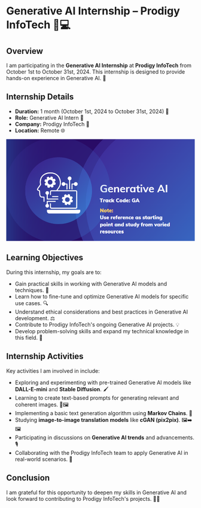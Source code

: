 # Generative AI Internship – Prodigy InfoTech 🤖💻

## Overview
I am participating in the **Generative AI Internship** at **Prodigy InfoTech** from October 1st to October 31st, 2024. This internship is designed to provide hands-on experience in Generative AI. 🎉

## Internship Details
- **Duration:** 1 month (October 1st, 2024 to October 31st, 2024) 📆  
- **Role:** Generative AI Intern 🌟  
- **Company:** Prodigy InfoTech 🏢  
- **Location:** Remote 🌐  

<img src="main.png" >

## Learning Objectives
During this internship, my goals are to:
- Gain practical skills in working with Generative AI models and techniques. 🤖
- Learn how to fine-tune and optimize Generative AI models for specific use cases. 🔍
- Understand ethical considerations and best practices in Generative AI development. ⚖️
- Contribute to Prodigy InfoTech's ongoing Generative AI projects. 💡
- Develop problem-solving skills and expand my technical knowledge in this field. 🧠

## Internship Activities
Key activities I am involved in include:
- Exploring and experimenting with pre-trained Generative AI models like **DALL-E-mini** and **Stable Diffusion**. 🖌️
- Learning to create text-based prompts for generating relevant and coherent images. 📝🖼️
- Implementing a basic text generation algorithm using **Markov Chains**. 🔢
- Studying **image-to-image translation models** like **cGAN (pix2pix)**. 🖼️➡️🖼️
- Participating in discussions on **Generative AI trends** and advancements. 🎙️
- Collaborating with the Prodigy InfoTech team to apply Generative AI in real-world scenarios. 👥

## Conclusion
I am grateful for this opportunity to deepen my skills in Generative AI and look forward to contributing to Prodigy InfoTech's projects. 🙏🚀
